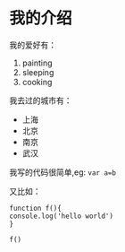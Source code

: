 # 我的介绍
我的爱好有：
1. painting
2. sleeping
3. cooking
   
我去过的城市有：
* 上海
* 北京
* 南京
* 武汉
  
我写的代码很简单,eg: `var a=b`

又比如：

    function f(){
    console.log('hello world')
    }

    f()
